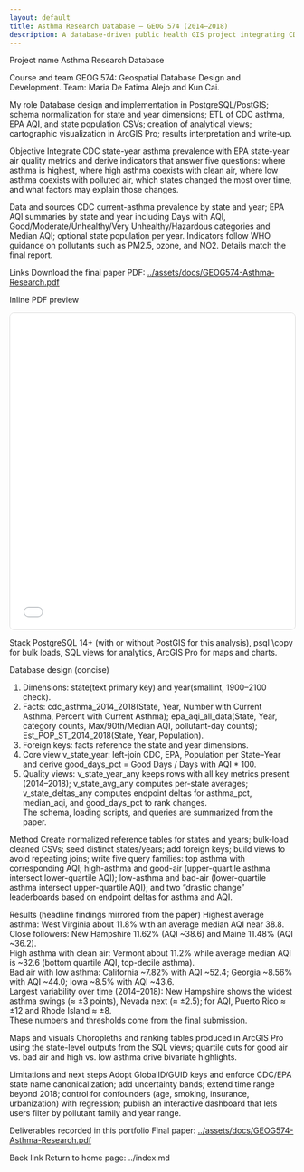 ```yaml
---
layout: default
title: Asthma Research Database — GEOG 574 (2014–2018)
description: A database-driven public health GIS project integrating CDC asthma prevalence with EPA air-quality indicators using PostgreSQL/PostGIS and ArcGIS Pro to reveal patterns, trade-offs, and changes over time.
---
```


Project name
Asthma Research Database

Course and team
GEOG 574: Geospatial Database Design and Development. Team: Maria De Fatima Alejo and Kun Cai.

My role
Database design and implementation in PostgreSQL/PostGIS; schema normalization for state and year dimensions; ETL of CDC asthma, EPA AQI, and state population CSVs; creation of analytical views; cartographic visualization in ArcGIS Pro; results interpretation and write-up.

Objective
Integrate CDC state-year asthma prevalence with EPA state-year air quality metrics and derive indicators that answer five questions: where asthma is highest, where high asthma coexists with clean air, where low asthma coexists with polluted air, which states changed the most over time, and what factors may explain those changes.

Data and sources
CDC current-asthma prevalence by state and year; EPA AQI summaries by state and year including Days with AQI, Good/Moderate/Unhealthy/Very Unhealthy/Hazardous categories and Median AQI; optional state population per year. Indicators follow WHO guidance on pollutants such as PM2.5, ozone, and NO2. Details match the final report. 

Links
Download the final paper PDF: [../assets/docs/GEOG574-Asthma-Research.pdf](../assets/docs/GEOG574-Asthma-Research.pdf)

Inline PDF preview
<iframe src="../assets/docs/GEOG574-Asthma-Research.pdf" title="Asthma Research Database — final paper" width="100%" height="560" loading="lazy" style="border:1px solid #ddd;border-radius:8px;"></iframe>

Stack
PostgreSQL 14+ (with or without PostGIS for this analysis), psql \copy for bulk loads, SQL views for analytics, ArcGIS Pro for maps and charts.

Database design (concise)
1) Dimensions: state(text primary key) and year(smallint, 1900–2100 check).  
2) Facts: cdc_asthma_2014_2018(State, Year, Number with Current Asthma, Percent with Current Asthma); epa_aqi_all_data(State, Year, category counts, Max/90th/Median AQI, pollutant-day counts); Est_POP_ST_2014_2018(State, Year, Population).  
3) Foreign keys: facts reference the state and year dimensions.  
4) Core view v_state_year: left-join CDC, EPA, Population per State–Year and derive good_days_pct = Good Days / Days with AQI * 100.  
5) Quality views: v_state_year_any keeps rows with all key metrics present (2014–2018); v_state_avg_any computes per-state averages; v_state_deltas_any computes endpoint deltas for asthma_pct, median_aqi, and good_days_pct to rank changes.  
The schema, loading scripts, and queries are summarized from the paper. 

Method
Create normalized reference tables for states and years; bulk-load cleaned CSVs; seed distinct states/years; add foreign keys; build views to avoid repeating joins; write five query families: top asthma with corresponding AQI; high-asthma and good-air (upper-quartile asthma intersect lower-quartile AQI); low-asthma and bad-air (lower-quartile asthma intersect upper-quartile AQI); and two “drastic change” leaderboards based on endpoint deltas for asthma and AQI. 

Results (headline findings mirrored from the paper)
Highest average asthma: West Virginia about 11.8% with an average median AQI near 38.8.  
Close followers: New Hampshire 11.62% (AQI ~38.6) and Maine 11.48% (AQI ~36.2).  
High asthma with clean air: Vermont about 11.2% while average median AQI is ~32.6 (bottom quartile AQI, top-decile asthma).  
Bad air with low asthma: California ~7.82% with AQI ~52.4; Georgia ~8.56% with AQI ~44.0; Iowa ~8.5% with AQI ~43.6.  
Largest variability over time (2014–2018): New Hampshire shows the widest asthma swings (≈ ±3 points), Nevada next (≈ ±2.5); for AQI, Puerto Rico ≈ ±12 and Rhode Island ≈ ±8.  
These numbers and thresholds come from the final submission. 

Maps and visuals
Choropleths and ranking tables produced in ArcGIS Pro using the state-level outputs from the SQL views; quartile cuts for good air vs. bad air and high vs. low asthma drive bivariate highlights.

Limitations and next steps
Adopt GlobalID/GUID keys and enforce CDC/EPA state name canonicalization; add uncertainty bands; extend time range beyond 2018; control for confounders (age, smoking, insurance, urbanization) with regression; publish an interactive dashboard that lets users filter by pollutant family and year range.

Deliverables recorded in this portfolio
Final paper: [../assets/docs/GEOG574-Asthma-Research.pdf](../assets/docs/GEOG574-Asthma-Research.pdf)

Back link
Return to home page: ../index.md
